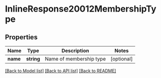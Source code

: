 # InlineResponse20012MembershipType

## Properties
Name | Type | Description | Notes
------------ | ------------- | ------------- | -------------
**name** | **string** | Name of membership type | [optional] 

[[Back to Model list]](../README.md#documentation-for-models) [[Back to API list]](../README.md#documentation-for-api-endpoints) [[Back to README]](../README.md)


